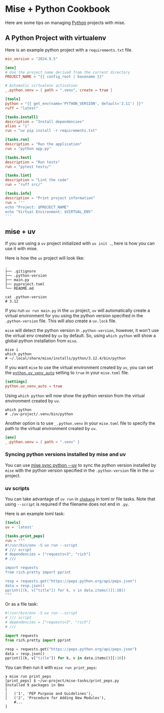 # Mise + Python Cookbook

Here are some tips on managing [Python](/lang/python.html) projects with mise.

## A Python Project with virtualenv

Here is an example python project with a `requirements.txt` file.

```toml [mise.toml]
min_version = "2024.9.5"

[env]
# Use the project name derived from the current directory
PROJECT_NAME = "{{ config_root | basename }}"

# Automatic virtualenv activation
_.python.venv = { path = ".venv", create = true }

[tools]
python = "{{ get_env(name='PYTHON_VERSION', default='3.11') }}"
ruff = "latest"

[tasks.install]
description = "Install dependencies"
alias = "i"
run = "uv pip install -r requirements.txt"

[tasks.run]
description = "Run the application"
run = "python app.py"

[tasks.test]
description = "Run tests"
run = "pytest tests/"

[tasks.lint]
description = "Lint the code"
run = "ruff src/"

[tasks.info]
description = "Print project information"
run = '''
echo "Project: $PROJECT_NAME"
echo "Virtual Environment: $VIRTUAL_ENV"
'''
```

## mise + uv

If you are using a `uv` project initialized with `uv init .`, here is how you can use it with mise.

Here is how the `uv` project will look like:

```shell [uv-project]
.
├── .gitignore
├── .python-version
├── main.py
├── pyproject.toml
└── README.md

cat .python-version
# 3.12
```

If you run `uv run main.py` in the `uv` project, `uv` will automatically create a virtual environment for you using the python version specified in the `.python-version` file. This will also create a `uv.lock` file.

`mise` will detect the python version in `.python-version`, however, it won't use the virtual env created by `uv` by default. So, using `which python` will show a global python installation from `mise`.

```shell
mise i
which python
# ~/.local/share/mise/installs/python/3.12.4/bin/python
```

If you want `mise` to use the virtual environment created by `uv`, you can set the [`python.uv_venv_auto`](/lang/python.html#python.uv_venv_auto) setting to `true` in your `mise.toml` file.

```toml [mise.toml]
[settings]
python.uv_venv_auto = true
```

Using `which python` will now show the python version from the virtual environment created by `uv`.

```shell
which python
# ./uv-project/.venv/bin/python
```

Another option is to use `_.python.venv` in your `mise.toml` file to specify the path to the virtual environment created by `uv`.

```toml [mise.toml]
[env]
_.python.venv = { path = ".venv" }
```

### Syncing python versions installed by mise and uv

You can use [mise sync python --uv](/cli/sync/python.html#uv) to sync the python version installed by `mise` with the python version specified in the `.python-version` file in the `uv` project.

### uv scripts

You can take advantage of `uv run` in [`shebang`](/tasks/toml-tasks.html#shell-shebang) in toml or file tasks.
Note that using `--script` is required if the filename does not end in `.py`.

Here is an example toml task:

```toml [mise.toml]
[tools]
uv = 'latest'

[tasks.print_peps]
run = """
#!/usr/bin/env -S uv run --script
# /// script
# dependencies = ["requests<3", "rich"]
# ///

import requests
from rich.pretty import pprint

resp = requests.get("https://peps.python.org/api/peps.json")
data = resp.json()
pprint([(k, v["title"]) for k, v in data.items()][:10])
"""
```

Or as a file task:

```python [mise-tasks/print_peps.py]
#!/usr/bin/env -S uv run --script
# /// script
# dependencies = ["requests<3", "rich"]
# ///

import requests
from rich.pretty import pprint

resp = requests.get("https://peps.python.org/api/peps.json")
data = resp.json()
pprint([(k, v["title"]) for k, v in data.items()][:10])
```

You can then run it with `mise run print_peps`:

```shell
❯ mise run print_peps
[print_peps] $ ~/uv-project/mise-tasks/print_peps.py
Installed 9 packages in 8ms
[
│   ('1', 'PEP Purpose and Guidelines'),
│   ('2', 'Procedure for Adding New Modules'),
    #...
]
```
